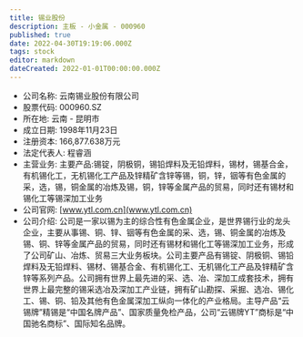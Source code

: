 ```yaml
---
title: 锡业股份
description: 主板 - 小金属 - 000960
published: true
date: 2022-04-30T19:19:06.000Z
tags: stock
editor: markdown
dateCreated: 2022-01-01T00:00:00.000Z
---
```


- 公司名称: 云南锡业股份有限公司
- 股票代码: 000960.SZ
- 所在地: 云南 - 昆明市
- 成立日期: 1998年11月23日
- 注册资本: 166,877.638万元
- 法定代表人: 程睿涵
- 主营业务: 主要产品:锡锭，阴极铜，锡铅焊料及无铅焊料，锡材，锡基合金，有机锡化工，无机锡化工产品及锌精矿含锌等锡，铜，锌，铟等有色金属的采，选，锡，铜金属的冶炼及锡，铜，锌等金属产品的贸易，同时还有锡材和锡化工等锡深加工业务
- 公司官网: [www.ytl.com.cn](www.ytl.com.cn)
- 公司介绍: 公司是一家以锡为主的综合性有色金属企业，是世界锡行业的龙头企业，主要从事锡、铜、锌、铟等有色金属的采、选，锡、铜金属的冶炼及锡、铜、锌等金属产品的贸易，同时还有锡材和锡化工等锡深加工业务，形成了公司矿山、冶炼、贸易三大业务板块。公司主要产品有锡锭、阴极铜、锡铅焊料及无铅焊料、锡材、锡基合金、有机锡化工、无机锡化工产品及锌精矿含锌等系列产品。公司拥有世界上最先进的采、选、冶、深加工成套技术，拥有世界上最完整的锡采选冶及深加工产业链，拥有矿山勘探、采掘、选冶、锡化工、锡、铜、铅及其他有色金属深加工纵向一体化的产业格局。主导产品“云锡牌”精锡是“中国名牌产品”、国家质量免检产品，公司“云锡牌YT”商标是“中国驰名商标”、国际知名品牌。


